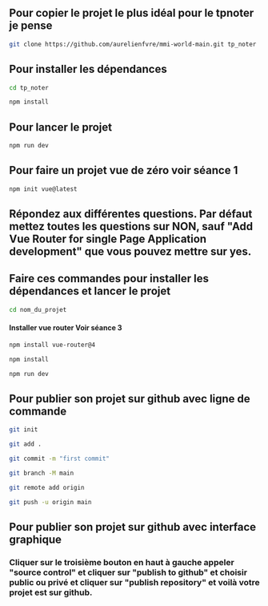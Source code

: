 ## Pour copier le projet le plus idéal pour le tpnoter je pense

```bash
git clone https://github.com/aurelienfvre/mmi-world-main.git tp_noter
```

## Pour installer les dépendances

```bash
cd tp_noter
```

```bash
npm install
```

## Pour lancer le projet

```bash
npm run dev
```

## Pour faire un projet vue de zéro voir séance 1

```bash
npm init vue@latest
```

## Répondez aux différentes questions. Par défaut mettez toutes les questions sur NON, sauf "Add Vue Router for single Page Application development" que vous pouvez mettre sur yes.

## Faire ces commandes pour installer les dépendances et lancer le projet

```bash
cd nom_du_projet
```

#### Installer vue router Voir séance 3

```bash
npm install vue-router@4
```

```bash
npm install
```

```bash
npm run dev
```

## Pour publier son projet sur github avec ligne de commande

```bash
git init
```

```bash
git add .
```

```bash
git commit -m "first commit"
```

```bash
git branch -M main
```

```bash
git remote add origin
```

```bash
git push -u origin main
```

## Pour publier son projet sur github avec interface graphique

### Cliquer sur le troisième bouton en haut à gauche appeler "source control" et cliquer sur "publish to github" et choisir public ou privé et cliquer sur "publish repository" et voilà votre projet est sur github.
